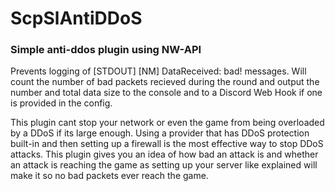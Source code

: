 # ScpSlAntiDDoS 
### Simple anti-ddos plugin using NW-API
Prevents logging of [STDOUT] [NM] DataReceived: bad! messages. Will count the number of bad packets recieved during the round and output the number and total data size to the console and to a Discord Web Hook if one is provided in the config.

This plugin cant stop your network or even the game from being overloaded by a DDoS if its large enough. Using a provider that has DDoS protection built-in and then setting up a firewall is the most effective way to stop DDoS attacks. This plugin gives you an idea of how bad an attack is and whether an attack is reaching the game as setting up your server like explained will make it so no bad packets ever reach the game. 
